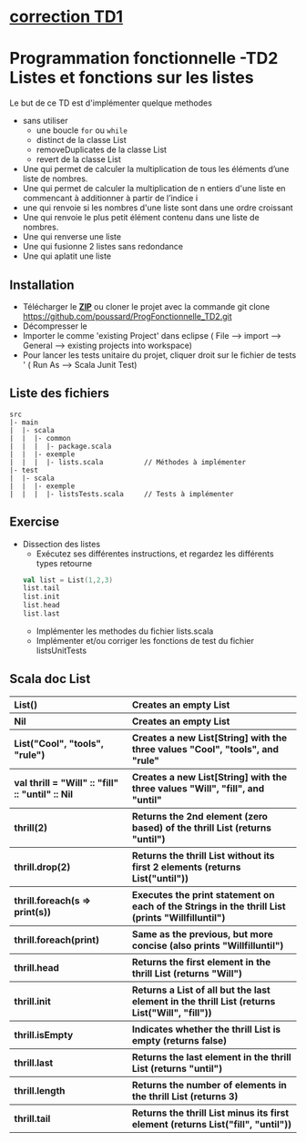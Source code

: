 
# [**correction TD1**](https://github.com/poussard/ProgFonctionnelle_TD1/blob/master/CORRECTION.md)


# Programmation fonctionnelle -TD2 Listes et fonctions sur les listes
Le but de ce TD est d'implémenter quelque methodes 
* sans utiliser 
	* une boucle `for` ou `while`
	* distinct  de la classe List
	* removeDuplicates de la classe List
	* revert de la classe List
* Une qui permet de calculer la multiplication de tous les éléments d’une liste de nombres. 
* Une qui permet de calculer la multiplication de n entiers d'une liste en commencant à additionner à partir de l’indice i
* une qui renvoie si les nombres d'une liste sont dans une ordre croissant
* Une qui renvoie le plus petit élément contenu dans une liste de nombres.
* Une qui renverse une liste
* Une qui fusionne 2 listes sans redondance
* Une qui aplatit une liste

## Installation
* Télécharger le [**ZIP**](https://github.com/poussard/ProgFonctionnelle_TD2/archive/master.zip) ou cloner le projet avec la commande  git clone https://github.com/poussard/ProgFonctionnelle_TD2.git
* Décompresser le
* Importer le comme 'existing Project' dans eclipse ( File --> import --> General --> existing projects into workspace)
* Pour lancer les tests unitaire du projet, cliquer droit sur le fichier de tests  ' ( Run As --> Scala Junit Test)

## Liste des fichiers

    src
    |- main
    |  |- scala
    |  |  |- common
    |  |  |  |- package.scala
    |  |  |- exemple
    |  |  |  |- lists.scala          // Méthodes à implémenter
    |- test
    |  |- scala
    |  |  |- exemple
    |  |  |  |- listsTests.scala     // Tests à implémenter
    
## Exercise
* Dissection des listes
    * Exécutez ses différentes instructions, et regardez les différents types retourne
	```scala
	val list = List(1,2,3)
	list.tail
	list.init
	list.head
	list.last
	```
    * Implémenter les methodes du fichier lists.scala
    * Implémenter et/ou corriger les fonctions de test du fichier listsUnitTests 

## Scala doc List

<div style="text-align:left;">
<table>
<tr>
    <th align="left">List()</th><th align="left">Creates an empty List</th>
</tr>
<tr>
    <th align="left">Nil</th><th align="left">Creates an empty List</th>
</tr>
<tr>
    <th align="left">List("Cool", "tools", "rule")</th><th align="left">Creates a new List[String] with the three values "Cool", "tools", and "rule"</th>
</tr>
<tr>
    <th align="left">val thrill = "Will" :: "fill" :: "until" :: Nil</th><th align="left">Creates a new List[String] with the three values "Will", "fill", and "until"</th>
</tr>
<tr>
    <th align="left">thrill(2)</th><th align="left">Returns the 2nd element (zero based) of the thrill List (returns "until")</th>
</tr>
<tr>
    <th align="left">thrill.drop(2)</th><th align="left">Returns the thrill List without its first 2 elements (returns List("until"))</th>
</tr>
<tr>
    <th align="left">thrill.foreach(s => print(s))</th><th align="left">Executes the print statement on each of the Strings in the thrill List (prints "Willfilluntil")</th>
</tr>
<tr>
    <th align="left">thrill.foreach(print)</th><th align="left">Same as the previous, but more concise (also prints "Willfilluntil")</th>
</tr>
<tr>
    <th align="left">thrill.head</th><th align="left">Returns the first element in the thrill List (returns "Will")</th>
</tr>
<tr>
    <th align="left">thrill.init</th><th align="left">Returns a List of all but the last element in the thrill List (returns List("Will", "fill"))</th>
</tr>
<tr>
    <th align="left">thrill.isEmpty</th><th align="left">Indicates whether the thrill List is empty (returns false)</th>
</tr>
<tr>
    <th align="left">thrill.last</th><th align="left">Returns the last element in the thrill List (returns "until")</th>
</tr>
<tr>
    <th align="left">thrill.length</th><th align="left">Returns the number of elements in the thrill List (returns 3)</th>
</tr>
<tr>
    <th align="left">thrill.tail</th><th align="left">Returns the thrill List minus its first element (returns List("fill", "until"))</th>
</table>
</div>
